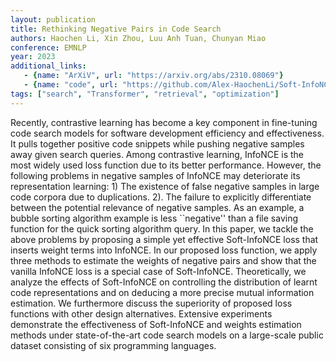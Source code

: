 ```yaml
---
layout: publication
title: Rethinking Negative Pairs in Code Search
authors: Haochen Li, Xin Zhou, Luu Anh Tuan, Chunyan Miao
conference: EMNLP
year: 2023
additional_links:
   - {name: "ArXiV", url: "https://arxiv.org/abs/2310.08069"}
   - {name: "code", url: "https://github.com/Alex-HaochenLi/Soft-InfoNCE"}
tags: ["search", "Transformer", "retrieval", "optimization"]
---
```

Recently, contrastive learning has become a key component in fine-tuning code search models for software development efficiency and effectiveness. It pulls together positive code snippets while pushing negative samples away given search queries. Among contrastive learning, InfoNCE is the most widely used loss function due to its better performance. However, the following problems in negative samples of InfoNCE may deteriorate its representation learning: 1) The existence of false negative samples in large code corpora due to duplications. 2). The failure to explicitly differentiate between the potential relevance of negative samples. As an example, a bubble sorting algorithm example is less ``negative'' than a file saving function for the quick sorting algorithm query. In this paper, we tackle the above problems by proposing a simple yet effective Soft-InfoNCE loss that inserts weight terms into InfoNCE. In our proposed loss function, we apply three methods to estimate the weights of negative pairs and show that the vanilla InfoNCE loss is a special case of Soft-InfoNCE. Theoretically, we analyze the effects of Soft-InfoNCE on controlling the distribution of learnt code representations and on deducing a more precise mutual information estimation. We furthermore discuss the superiority of proposed loss functions with other design alternatives. Extensive experiments demonstrate the effectiveness of Soft-InfoNCE and weights estimation methods under state-of-the-art code search models on a large-scale public dataset consisting of six programming languages.